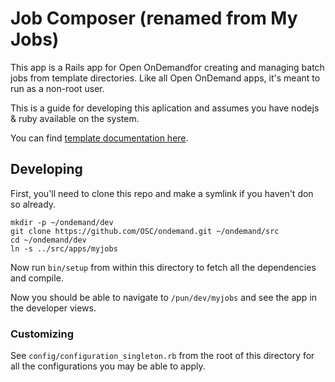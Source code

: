 # Job Composer (renamed from My Jobs)

This app is a Rails app for Open OnDemandfor creating and managing batch jobs
from template directories. Like all Open OnDemand apps, it's meant to run as a non-root user.

This is a guide for developing this aplication and assumes you have nodejs & ruby available on the system.

You can find [template documentation here](https://osc.github.io/ood-documentation/latest/customization.html#custom-job-composer-templates).

## Developing

First, you'll need to clone this repo and make a symlink if you haven't don so already.

```text
mkdir -p ~/ondemand/dev
git clone https://github.com/OSC/ondemand.git ~/ondemand/src
cd ~/ondemand/dev
ln -s ../src/apps/myjobs
```

Now run `bin/setup` from within this directory to fetch all the dependencies
and compile.

Now you should be able to navigate to `/pun/dev/myjobs` and see the app
in the developer views.

### Customizing

See `config/configuration_singleton.rb` from the root of this directory for all
the configurations you may be able to apply.
